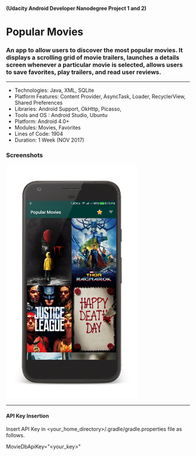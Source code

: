 #### (Udacity Android Developer Nanodegree Project 1 and 2)
# Popular Movies
### An app to allow users to discover the most popular movies. It displays a scrolling grid of movie trailers, launches a details screen whenever a particular movie is selected, allows users to save favorites, play trailers, and read user reviews.

---

* Technologies: Java, XML, SQLite
* Platform Features: Content Provider, AsyncTask, Loader, RecyclerView, Shared Preferences
* Libraries: Android Support, OkHttp, Picasso,
* Tools and OS : Android Studio, Ubuntu
* Platform: Android 4.0+
* Modules: Movies, Favorites
* Lines of Code:  1904
* Duration: 1 Week (NOV 2017)

### Screenshots

![home](screenshots/home.png)

---
#### API Key Insertion

Insert API Key in <your_home_directory>/.gradle/gradle.properties file as follows.

MovieDbApiKey="<your_key>"

